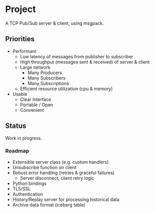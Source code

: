 # Project

A TCP Pub/Sub server & client, using msgpack.

## Priorities

- Performant
    - Low latency of messages from publisher to subscriber
    - High throughput (messages sent & received) of server & client
    - Large network
        - Many Producers
        - Many Subscribers
        - Many Subscriptions
    - Efficient resource utilization (cpu & memory)
- Usable
    - Clear Interface
    - Portable / Open
    - Convenient
## Status

Work in progress.

### Roadmap

- Extensible server class (e.g. custom handlers)
- Unsubscribe function on client
- Robust error handling (retries & graceful failures)
    - Server disconnect, client retry logic
- Python bindings
- TLS/SSL
- Authentication
- History/Replay server for processing historical data
- Archive data format (iceberg table)
